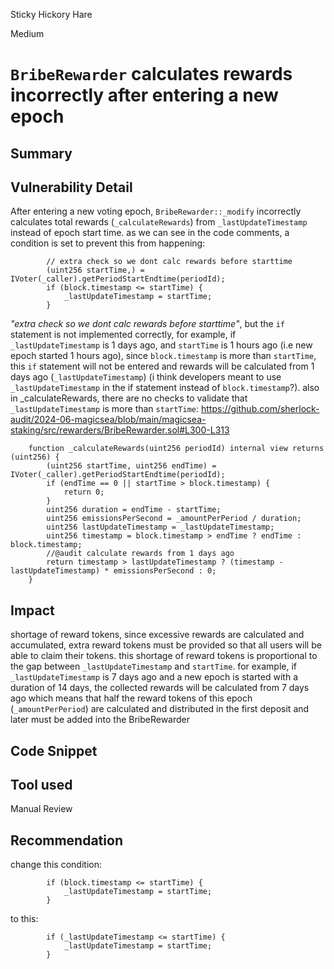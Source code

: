 Sticky Hickory Hare

Medium

# `BribeRewarder` calculates rewards incorrectly after entering a new epoch

## Summary
## Vulnerability Detail
After entering a new voting epoch, `BribeRewarder::_modify` incorrectly calculates total rewards (`_calculateRewards`) from `_lastUpdateTimestamp` instead of epoch start time. 
as we can see in the code comments, a condition is set to prevent this from happening:
```solidity
        // extra check so we dont calc rewards before starttime
        (uint256 startTime,) = IVoter(_caller).getPeriodStartEndtime(periodId);
        if (block.timestamp <= startTime) {
            _lastUpdateTimestamp = startTime;
        }
```
_"extra check so we dont calc rewards before starttime"_, but the `if` statement is not implemented correctly, for example, if `_lastUpdateTimestamp` is 1 days ago, and `startTime` is 1 hours ago (i.e new epoch started 1 hours ago), since `block.timestamp` is more than `startTime`, this `if` statement will not be entered and rewards will be calculated from 1 days ago (`_lastUpdateTimestamp`) (i think developers meant to use `_lastUpdateTimestamp` in the if statement instead of `block.timestamp`?).
also in _calculateRewards, there are no checks to validate that `_lastUpdateTimestamp` is more than `startTime`:
https://github.com/sherlock-audit/2024-06-magicsea/blob/main/magicsea-staking/src/rewarders/BribeRewarder.sol#L300-L313
```solidity
    function _calculateRewards(uint256 periodId) internal view returns (uint256) {
        (uint256 startTime, uint256 endTime) = IVoter(_caller).getPeriodStartEndtime(periodId);
        if (endTime == 0 || startTime > block.timestamp) {
            return 0;
        }
        uint256 duration = endTime - startTime;
        uint256 emissionsPerSecond = _amountPerPeriod / duration;
        uint256 lastUpdateTimestamp = _lastUpdateTimestamp;
        uint256 timestamp = block.timestamp > endTime ? endTime : block.timestamp;
        //@audit calculate rewards from 1 days ago
        return timestamp > lastUpdateTimestamp ? (timestamp - lastUpdateTimestamp) * emissionsPerSecond : 0;
    }
```

## Impact
shortage of reward tokens, since excessive rewards are calculated and accumulated, extra reward tokens must be provided so that all users will be able to claim their tokens.
this shortage of reward tokens is proportional to the gap between `_lastUpdateTimestamp` and `startTime`. for example, if `_lastUpdateTimestamp` is 7 days ago and a new epoch is started with a duration of 14 days, the collected rewards will be calculated from 7 days ago which means that half the reward tokens of this epoch (`_amountPerPeriod`) are calculated and distributed in the first deposit and later must be added into the BribeRewarder

## Code Snippet

## Tool used

Manual Review

## Recommendation
change this condition:
```solidity
        if (block.timestamp <= startTime) {
            _lastUpdateTimestamp = startTime;
        }
```
to this:
```solidity
        if (_lastUpdateTimestamp <= startTime) {
            _lastUpdateTimestamp = startTime;
        }
```